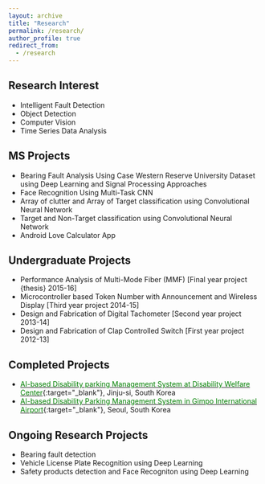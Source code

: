```yaml
---
layout: archive
title: "Research"
permalink: /research/
author_profile: true
redirect_from:
  - /research
---
```

Research Interest
-----------------
* Intelligent Fault Detection
* Object Detection
* Computer Vision
* Time Series Data Analysis

**MS Projects**
-----------------
* Bearing Fault Analysis Using Case Western Reserve University Dataset using Deep Learning and Signal Processing Approaches
*	Face Recognition Using Multi-Task CNN
*	Array of clutter and Array of Target classification using Convolutional Neural Network
* Target and Non-Target classification using Convolutional Neural Network
*	Android Love Calculator App

**Undergraduate Projects**
-----------------
*	Performance Analysis of Multi-Mode Fiber (MMF) [Final year project {thesis} 2015-16]
*	Microcontroller based Token Number with Announcement and Wireless Display [Third year project 2014-15]
*	Design and Fabrication of Digital Tachometer [Second year project 2013-14]
*	Design and Fabrication of Clap Controlled Switch [First year project 2012-13]

**Completed Projects**
----------------
* [<span style="color:green">AI-based Disability parking Management System at Disability Welfare Center</span>](http://amenews.kr/m/view.php?idx=48978){:target="_blank"}, Jinju-si, South Korea
* [<span style="color:green">AI-based Disability Parking Management System in Gimpo International Airport</span>](https://www.boannews.com/media/view.asp?idx=109024){:target="_blank"}, Seoul, South Korea


**Ongoing Research Projects**
-----------------
* Bearing fault detection
* Vehicle License Plate Recognition using Deep Learning
* Safety products detection and Face Recogniton using Deep Learning
